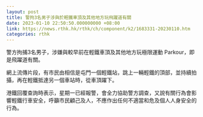 ```yaml
---
layout: post
title: 警拘3名男子涉與於輕鐵車頂及其他地方玩飛躍道有關
date: 2023-01-10 22:50:50.000000000 +08:00
link: https://news.rthk.hk/rthk/ch/component/k2/1683331-20230110.htm
categories: rthk
---
```


警方拘捕3名男子，涉嫌與較早前在輕鐵車頂及其他地方玩極限運動 Parkour，即是飛躍道有關。

網上流傳片段，有巿民由相信是屯門一個輕鐵站，跳上一輛輕鐵的頂部，並持續拍攝，再在輕鐵抵達另一個車站時，從車頂躍下。

港鐵回覆查詢時表示，星期一已經報警，會全力協助警方調查，又說有關行為會影響輕鐵行車安全，呼籲市民顧己及人，不應作出任何不適當和危及個人人身安全的行為。
